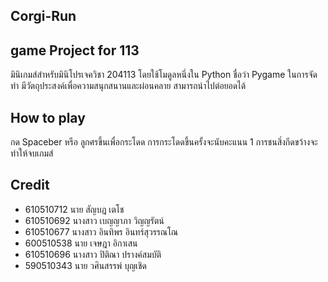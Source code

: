 ## Corgi-Run
## game Project for 113
มินิเกมส์สำหรับมินิโปรเจควิชา 204113 โดยใช้โมดูลหนึ่งใน Python ชื่อว่า Pygame ในการจัดทำ
มีวัตถุประสงค์เพื่อความสนุกสนานและผ่อนคลาย สามารถนำไปต่อยอดได้
## How to play 
กด Spaceber หรือ ลูกศรขึ้นเพื่อกระโดด การกระโดดขึ้นครั้งจะนับคะแนน 1 การชนสิ่งกีดขว้างจะทำให้จบเกมส์
## Credit
* 610510712 นาย สัญบฎ เตโช
* 610510692 นางสาว เบญญาภา วิญญรัตน์
* 610510677 นางสาว อินทิพร อินทร์สุวรรณโณ
* 600510538 นาย เจษฎา อิกาเสน
* 610510696 นางสาว ปิติณา ปรางค์สมบัติ
* 590510343 นาย วศินสรรพ์ บุญเชิด
